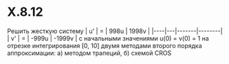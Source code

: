 # X.8.12
Решить жесткую систему 
| u' | = | 998u  | 1998v  |
|----|---|-------|--------|
| v' | = | -999u | -1999v |
с начальными значениями u(0) = v(0) = 1 на отрезке интегрирования [0, 10]
двумя методами второго порядка аппроксимации:
а) методом трапеций,
б) схемой CROS
